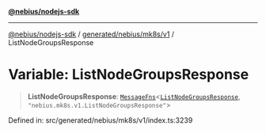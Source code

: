 [**@nebius/nodejs-sdk**](../../../../../README.md)

***

[@nebius/nodejs-sdk](../../../../../README.md) / [generated/nebius/mk8s/v1](../README.md) / ListNodeGroupsResponse

# Variable: ListNodeGroupsResponse

> **ListNodeGroupsResponse**: [`MessageFns`](../../../../../runtime/protos/core/interfaces/MessageFns.md)\<[`ListNodeGroupsResponse`](../interfaces/ListNodeGroupsResponse.md), `"nebius.mk8s.v1.ListNodeGroupsResponse"`\>

Defined in: src/generated/nebius/mk8s/v1/index.ts:3239

